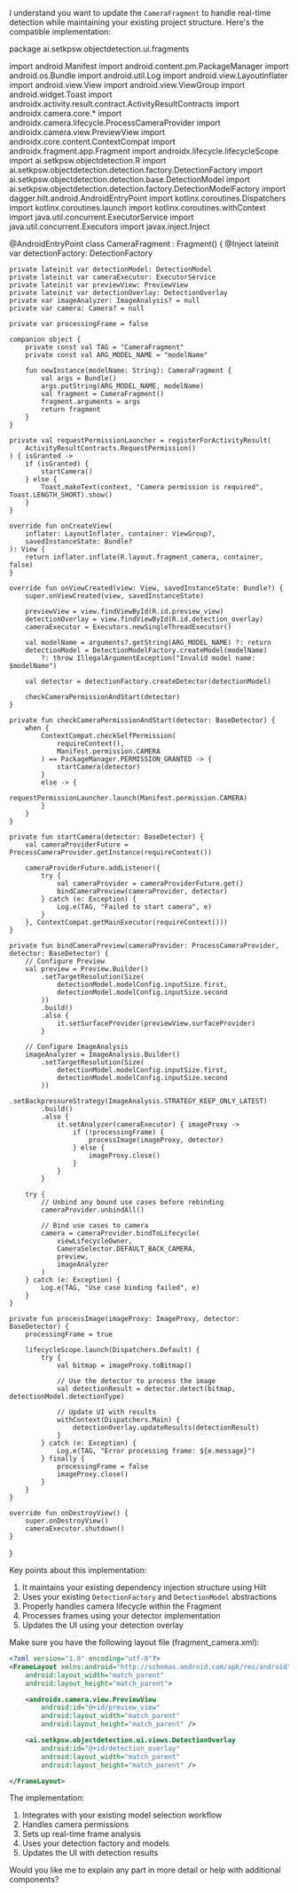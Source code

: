  I understand you want to update the `CameraFragment` to handle real-time detection while maintaining your existing project structure. Here's the compatible implementation:

<antArtifact identifier="camera-fragment" type="application/vnd.ant.code" language="kotlin" title="Updated Camera Fragment Implementation">
package ai.setkpsw.objectdetection.ui.fragments

import android.Manifest
import android.content.pm.PackageManager
import android.os.Bundle
import android.util.Log
import android.view.LayoutInflater
import android.view.View
import android.view.ViewGroup
import android.widget.Toast
import androidx.activity.result.contract.ActivityResultContracts
import androidx.camera.core.*
import androidx.camera.lifecycle.ProcessCameraProvider
import androidx.camera.view.PreviewView
import androidx.core.content.ContextCompat
import androidx.fragment.app.Fragment
import androidx.lifecycle.lifecycleScope
import ai.setkpsw.objectdetection.R
import ai.setkpsw.objectdetection.detection.factory.DetectionFactory
import ai.setkpsw.objectdetection.detection.base.DetectionModel
import ai.setkpsw.objectdetection.detection.factory.DetectionModelFactory
import dagger.hilt.android.AndroidEntryPoint
import kotlinx.coroutines.Dispatchers
import kotlinx.coroutines.launch
import kotlinx.coroutines.withContext
import java.util.concurrent.ExecutorService
import java.util.concurrent.Executors
import javax.inject.Inject

@AndroidEntryPoint
class CameraFragment : Fragment() {
    @Inject
    lateinit var detectionFactory: DetectionFactory

    private lateinit var detectionModel: DetectionModel
    private lateinit var cameraExecutor: ExecutorService
    private lateinit var previewView: PreviewView
    private lateinit var detectionOverlay: DetectionOverlay
    private var imageAnalyzer: ImageAnalysis? = null
    private var camera: Camera? = null
    
    private var processingFrame = false

    companion object {
        private const val TAG = "CameraFragment"
        private const val ARG_MODEL_NAME = "modelName"

        fun newInstance(modelName: String): CameraFragment {
            val args = Bundle()
            args.putString(ARG_MODEL_NAME, modelName)
            val fragment = CameraFragment()
            fragment.arguments = args
            return fragment
        }
    }

    private val requestPermissionLauncher = registerForActivityResult(
        ActivityResultContracts.RequestPermission()
    ) { isGranted ->
        if (isGranted) {
            startCamera()
        } else {
            Toast.makeText(context, "Camera permission is required", Toast.LENGTH_SHORT).show()
        }
    }

    override fun onCreateView(
        inflater: LayoutInflater, container: ViewGroup?,
        savedInstanceState: Bundle?
    ): View {
        return inflater.inflate(R.layout.fragment_camera, container, false)
    }

    override fun onViewCreated(view: View, savedInstanceState: Bundle?) {
        super.onViewCreated(view, savedInstanceState)

        previewView = view.findViewById(R.id.preview_view)
        detectionOverlay = view.findViewById(R.id.detection_overlay)
        cameraExecutor = Executors.newSingleThreadExecutor()

        val modelName = arguments?.getString(ARG_MODEL_NAME) ?: return
        detectionModel = DetectionModelFactory.createModel(modelName)
            ?: throw IllegalArgumentException("Invalid model name: $modelName")

        val detector = detectionFactory.createDetector(detectionModel)
        
        checkCameraPermissionAndStart(detector)
    }

    private fun checkCameraPermissionAndStart(detector: BaseDetector) {
        when {
            ContextCompat.checkSelfPermission(
                requireContext(),
                Manifest.permission.CAMERA
            ) == PackageManager.PERMISSION_GRANTED -> {
                startCamera(detector)
            }
            else -> {
                requestPermissionLauncher.launch(Manifest.permission.CAMERA)
            }
        }
    }

    private fun startCamera(detector: BaseDetector) {
        val cameraProviderFuture = ProcessCameraProvider.getInstance(requireContext())

        cameraProviderFuture.addListener({
            try {
                val cameraProvider = cameraProviderFuture.get()
                bindCameraPreview(cameraProvider, detector)
            } catch (e: Exception) {
                Log.e(TAG, "Failed to start camera", e)
            }
        }, ContextCompat.getMainExecutor(requireContext()))
    }

    private fun bindCameraPreview(cameraProvider: ProcessCameraProvider, detector: BaseDetector) {
        // Configure Preview
        val preview = Preview.Builder()
            .setTargetResolution(Size(
                detectionModel.modelConfig.inputSize.first,
                detectionModel.modelConfig.inputSize.second
            ))
            .build()
            .also {
                it.setSurfaceProvider(previewView.surfaceProvider)
            }

        // Configure ImageAnalysis
        imageAnalyzer = ImageAnalysis.Builder()
            .setTargetResolution(Size(
                detectionModel.modelConfig.inputSize.first,
                detectionModel.modelConfig.inputSize.second
            ))
            .setBackpressureStrategy(ImageAnalysis.STRATEGY_KEEP_ONLY_LATEST)
            .build()
            .also {
                it.setAnalyzer(cameraExecutor) { imageProxy ->
                    if (!processingFrame) {
                        processImage(imageProxy, detector)
                    } else {
                        imageProxy.close()
                    }
                }
            }

        try {
            // Unbind any bound use cases before rebinding
            cameraProvider.unbindAll()

            // Bind use cases to camera
            camera = cameraProvider.bindToLifecycle(
                viewLifecycleOwner,
                CameraSelector.DEFAULT_BACK_CAMERA,
                preview,
                imageAnalyzer
            )
        } catch (e: Exception) {
            Log.e(TAG, "Use case binding failed", e)
        }
    }

    private fun processImage(imageProxy: ImageProxy, detector: BaseDetector) {
        processingFrame = true
        
        lifecycleScope.launch(Dispatchers.Default) {
            try {
                val bitmap = imageProxy.toBitmap()
                
                // Use the detector to process the image
                val detectionResult = detector.detect(bitmap, detectionModel.detectionType)
                
                // Update UI with results
                withContext(Dispatchers.Main) {
                    detectionOverlay.updateResults(detectionResult)
                }
            } catch (e: Exception) {
                Log.e(TAG, "Error processing frame: ${e.message}")
            } finally {
                processingFrame = false
                imageProxy.close()
            }
        }
    }

    override fun onDestroyView() {
        super.onDestroyView()
        cameraExecutor.shutdown()
    }
}
</antArtifact>

Key points about this implementation:

1. It maintains your existing dependency injection structure using Hilt
2. Uses your existing `DetectionFactory` and `DetectionModel` abstractions
3. Properly handles camera lifecycle within the Fragment
4. Processes frames using your detector implementation
5. Updates the UI using your detection overlay

Make sure you have the following layout file (fragment_camera.xml):

```xml
<?xml version="1.0" encoding="utf-8"?>
<FrameLayout xmlns:android="http://schemas.android.com/apk/res/android"
    android:layout_width="match_parent"
    android:layout_height="match_parent">

    <androidx.camera.view.PreviewView
        android:id="@+id/preview_view"
        android:layout_width="match_parent"
        android:layout_height="match_parent" />

    <ai.setkpsw.objectdetection.ui.views.DetectionOverlay
        android:id="@+id/detection_overlay"
        android:layout_width="match_parent"
        android:layout_height="match_parent" />

</FrameLayout>
```

The implementation:
1. Integrates with your existing model selection workflow
2. Handles camera permissions
3. Sets up real-time frame analysis
4. Uses your detection factory and models
5. Updates the UI with detection results

Would you like me to explain any part in more detail or help with additional components?